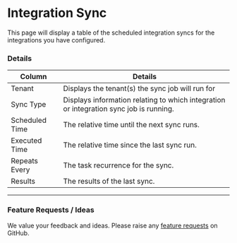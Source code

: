 # Integration Sync

This page will display a table of the scheduled integration syncs for the integrations you have configured.

### Details

| Column         | Details                                                                                |
| -------------- | -------------------------------------------------------------------------------------- |
| Tenant         | Displays the tenant(s) the sync job will run for                                       |
| Sync Type      | Displays information relating to which integration or integration sync job is running. |
| Scheduled Time | The relative time until the next sync runs.                                            |
| Executed Time  | The relative time since the last sync run.                                             |
| Repeats Every  | The task recurrence for the sync.                                                      |
| Results        | The results of the last sync.                                                          |



***

### Feature Requests / Ideas

We value your feedback and ideas. Please raise any [feature requests](https://github.com/KelvinTegelaar/CIPP/issues/new?assignees=\&labels=enhancement%2Cno-priority\&projects=\&template=feature.yml\&title=%5BFeature+Request%5D%3A+) on GitHub.
